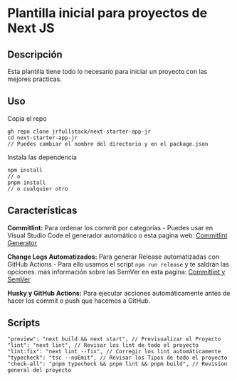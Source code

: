 # Plantilla inicial para proyectos de Next JS

## Descripción

Esta plantilla tiene todo lo necesario para iniciar un proyecto con las mejores practicas.

## Uso

Copia el repo

    gh repo clone jrfullstack/next-starter-app-jr
    cd next-starter-app-jr
    // Puedes cambiar el nombre del directorio y en el package.json

Instala las dependencia

    npm install
    // o
    pnpm install
    // o cualquier otro

## Características

**Commitlint:** Para ordenar los commit por categorías - Puedes usar en Visual Studio Code el generador automático o esta pagina web: [Commitlint Generator](https://commitlint.io/)

**Change Logs Automatizados:** Para generar Release automatizadas con GitHub Actions - Para ello usamos el script `npm run release` y te saldrán las opciones. mas información sobre las SemVer en esta pagina: [Commitlint y SemVer](https://www.albertochamorro.dev/blog/conventional-commits-que-es/)

**Husky y GitHub Actions:** Para ejecutar acciones automáticamente antes de hacer los commit o push que hacemos a GitHub.

## Scripts

    "preview": "next build && next start", // Previsualizar el Proyecto
    "lint": "next lint", // Revisar los lint de todo el proyecto
    "lint:fix": "next lint --fix", // Corregir los lint automáticamente
    "typecheck": "tsc --noEmit", // Revisar los Tipos de todo el proyecto
    "check-all": "pnpm typecheck && pnpm lint && pnpm build", // Revision general del proyecto
